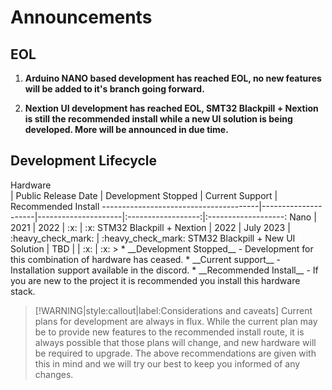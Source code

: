 # Announcements

<!-- panels:start -->
<!-- panels:title -->
## EOL
<!-- div:panels -->
1. __Arduino NANO based development has reached EOL, no new features will be added to it's branch going forward.__ 
>
2. __Nextion UI development has reached EOL, SMT32 Blackpill + Nextion is still the recommended install while a new UI solution is being developed. More will be announced in due time.__ 
<!-- panels:end -->

## Development Lifecycle
>
<div style="width:230px">Hardware</div>| Public Release Date | Development Stopped | Current Support    | Recommended Install 
---------------------------------------|---------------------|---------------------|:------------------:|:-------------------:
 Nano                                  | 2021                | 2022                | :x:                | :x:                 
 STM32 Blackpill + Nextion             | 2022                | July 2023           | :heavy_check_mark: | :heavy_check_mark:  
 STM32 Blackpill + New UI Solution     | TBD                 |                     | :x:                | :x:                 
>
* __Development Stopped__ - Development for this combination of hardware has ceased.
* __Current support__ - Installation support available in the discord.
* __Recommended Install__ - If you are new to the project it is recommended you install this hardware stack.

>[!WARNING|style:callout|label:Considerations and caveats] Current plans for development are always in flux.  While the current plan may be to provide new features to the recommended install route, it is always possible that those plans will change, and new hardware will be required to upgrade.  The above recommendations are given with this in mind and we will try our best to keep you informed of any changes.

